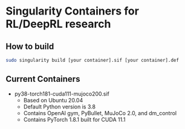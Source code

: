 # Singularity Containers for RL/DeepRL research

## How to build
```bash
sudo singularity build [your container].sif [your container].def
```

## Current Containers
- py38-torch181-cuda111-mujoco200.sif
  - Based on Ubuntu 20.04
  - Default Python version is 3.8
  - Contains OpenAI gym, PyBullet, MuJoCo 2.0, and dm_control
  - Contains PyTorch 1.8.1 built for CUDA 11.1
